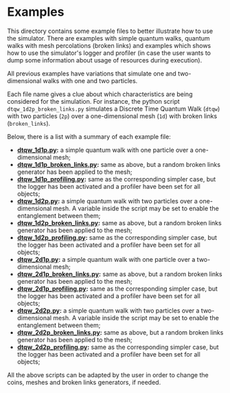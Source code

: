 # Examples

This directory contains some example files to better illustrate how to use the simulator. There are examples with simple quantum walks, quantum walks with mesh percolations (broken links) and examples which shows how to use the simulator's logger and profiler (in case the user wants to dump some information about usage of resources during execution).

All previous examples have variations that simulate one and two-dimensional walks with one and two particles.

Each file name gives a clue about which characteristics are being considered for the simulation. For instance, the python script `dtqw_1d2p_broken_links.py` simulates a Discrete Time Quantum Walk (`dtqw`) with two particles (`2p`) over a one-dimensional mesh (`1d`) with broken links (`broken_links`).

Below, there is a list with a summary of each example file:

- **[dtqw_1d1p.py](./dtqw_1d1p.py):** a simple quantum walk with one particle over a one-dimensional mesh;
- **[dtqw_1d1p_broken_links.py](./dtqw_1d1p_broken_links.py):** same as above, but a random broken links generator has been applied to the mesh;
- **[dtqw_1d1p_profiling.py](./dtqw_1d1p_profiling.py):** same as the corresponding simpler case, but the logger has been activated and a profiler have been set for all objects;
- **[dtqw_1d2p.py](./dtqw_1d2p.py):** a simple quantum walk with two particles over a one-dimensional mesh. A variable inside the script may be set to enable the entanglement between them;
- **[dtqw_1d2p_broken_links.py](./dtqw_1d2p_broken_links.py):** same as above, but a random broken links generator has been applied to the mesh;
- **[dtqw_1d2p_profiling.py](./dtqw_1d2p_profiling.py):** same as the corresponding simpler case, but the logger has been activated and a profiler have been set for all objects;
- **[dtqw_2d1p.py](./dtqw_2d1p.py):** a simple quantum walk with one particle over a two-dimensional mesh;
- **[dtqw_2d1p_broken_links.py](./dtqw_2d1p_broken_links.py):** same as above, but a random broken links generator has been applied to the mesh;
- **[dtqw_2d1p_profiling.py](./dtqw_2d1p_profiling.py):** same as the corresponding simpler case, but the logger has been activated and a profiler have been set for all objects;
- **[dtqw_2d2p.py](./dtqw_2d2p.py):** a simple quantum walk with two particles over a two-dimensional mesh. A variable inside the script may be set to enable the entanglement between them;
- **[dtqw_2d2p_broken_links.py](./dtqw_2d2p_broken_links.py):** same as above, but a random broken links generator has been applied to the mesh;
- **[dtqw_2d2p_profiling.py](./dtqw_2d2p_profiling.py):** same as the corresponding simpler case, but the logger has been activated and a profiler have been set for all objects;

All the above scripts can be adapted by the user in order to change the coins, meshes and broken links generators, if needed.
